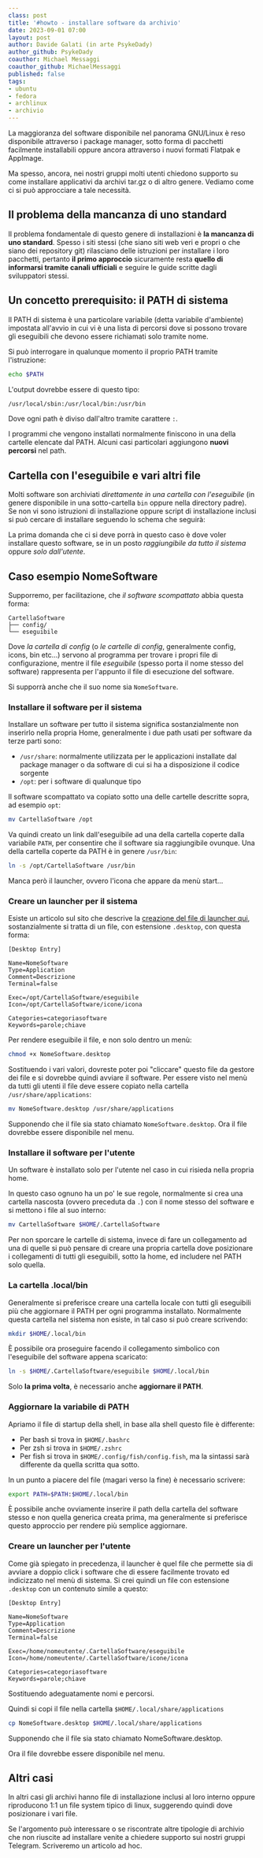 ```yaml
---
class: post
title: '#howto - installare software da archivio'
date: 2023-09-01 07:00
layout: post
author: Davide Galati (in arte PsykeDady)
author_github: PsykeDady
coauthor: Michael Messaggi
coauthor_github: MichaelMessaggi
published: false
tags:
- ubuntu
- fedora
- archlinux
- archivio
---
```


La maggioranza del software disponibile nel panorama GNU/Linux è reso disponibile attraverso i package manager, sotto forma di pacchetti facilmente installabili oppure ancora attraverso i nuovi formati Flatpak e AppImage.

Ma spesso, ancora, nei nostri gruppi molti utenti chiedono supporto su come installare applicativi da archivi tar.gz o di altro genere. Vediamo come ci si può approcciare a tale necessità.

## Il problema della mancanza di uno standard

Il problema fondamentale di questo genere di installazioni è **la mancanza di uno standard**. Spesso i siti stessi (che siano siti web veri e propri o che siano dei repository git) rilasciano delle istruzioni per installare i loro pacchetti, pertanto **il primo approccio** sicuramente resta **quello di informarsi tramite canali ufficiali** e seguire le guide scritte dagli sviluppatori stessi.

## Un concetto prerequisito: il PATH di sistema

Il PATH di sistema è una particolare variabile (detta variabile d'ambiente) impostata all'avvio in cui vi è una lista di percorsi dove si possono trovare gli eseguibili che devono essere richiamati solo tramite nome.

Si può interrogare in qualunque momento il proprio PATH tramite l'istruzione:

```bash
echo $PATH
```

L'output dovrebbe essere di questo tipo: 

```bash
/usr/local/sbin:/usr/local/bin:/usr/bin
```

Dove ogni path è diviso dall'altro tramite carattere `:`.

I programmi che vengono installati normalmente finiscono in una della cartelle elencate dal PATH. Alcuni casi particolari aggiungono **nuovi percorsi** nel path.

## Cartella con l'eseguibile e vari altri file

Molti software son archiviati *direttamente in una cartella con l'eseguibile* (in genere disponibile in una sotto-cartella `bin` oppure nella directory padre). Se non vi sono istruzioni di installazione oppure script di installazione inclusi si può cercare di installare seguendo lo schema che seguirà:

La prima domanda che ci si deve porrà in questo caso è dove voler installare questo software, se in un posto *raggiungibile da tutto il sistema* oppure *solo dall'utente*.

## Caso esempio NomeSoftware

Supporremo, per facilitazione, che *il software scompattato* abbia questa forma:

```
CartellaSoftware
├── config/
└── eseguibile
```

Dove *la cartella di config* (o *le cartelle di config*, generalmente config, icons, bin etc...) servono al programma per trovare i propri file di configurazione, mentre il file *eseguibile* (spesso porta il nome stesso del software) rappresenta per l'appunto il file di esecuzione del software.

Si supporrà anche che il suo nome sia `NomeSoftware`.

### Installare il software per il sistema

Installare un software per tutto il sistema significa sostanzialmente non inserirlo nella propria Home, generalmente i due path usati per software da terze parti sono: 

- `/usr/share`: normalmente utilizzata per le applicazioni installate dal package manager o da software di cui si ha a disposizione il codice sorgente
- `/opt`: per i software di qualunque tipo

Il software scompattato va copiato sotto una delle cartelle descritte sopra, ad esempio `opt`: 

```bash
mv CartellaSoftware /opt
```

Va quindi creato un link dall'eseguibile ad una della cartella coperte dalla variabile `PATH`, per consentire che il software sia raggiungibile ovunque. Una della cartella coperte da PATH è in genere `/usr/bin`:

```bash
ln -s /opt/CartellaSoftware /usr/bin
```

Manca però il launcher, ovvero l'icona che appare da menù start...

### Creare un launcher per il sistema

Esiste un articolo sul sito che descrive la [creazione del file di launcher qui](https://linuxhub.it/articles/howto-desktop-entry/), sostanzialmente si tratta di un file, con estensione `.desktop`, con questa forma: 

```properties
[Desktop Entry]

Name=NomeSoftware
Type=Application
Comment=Descrizione
Terminal=false

Exec=/opt/CartellaSoftware/eseguibile
Icon=/opt/CartellaSoftware/icone/icona

Categories=categoriasoftware
Keywords=parole;chiave
```

Per rendere eseguibile il file, e non solo dentro un menù:
```bash
chmod +x NomeSoftware.desktop
```
Sostituendo i vari valori, dovreste poter poi "cliccare" questo file da gestore dei file e si dovrebbe quindi avviare il software. Per essere visto nel menù da tutti gli utenti il file deve essere copiato nella cartella `/usr/share/applications`:

```bash
mv NomeSoftware.desktop /usr/share/applications
```

Supponendo che il file sia stato chiamato `NomeSoftware.desktop`.
Ora il file dovrebbe essere disponibile nel menu.

### Installare il software per l'utente

Un software è installato solo per l'utente nel caso in cui risieda nella propria home.

In questo caso ognuno ha un po' le sue regole, normalmente si crea una cartella nascosta (ovvero preceduta da `.`) con il nome  stesso del software e si mettono i file al suo interno:

```bash
mv CartellaSoftware $HOME/.CartellaSoftware
```

Per non sporcare le cartelle di sistema, invece di fare un collegamento ad una di quelle si può pensare di creare una propria cartella dove posizionare i collegamenti di tutti gli eseguibili, sotto la home, ed includere nel PATH solo quella.

### La cartella .local/bin

Generalmente si preferisce creare una cartella locale con tutti gli eseguibili più che aggiornare il PATH per ogni programma installato. Normalmente questa cartella nel sistema non esiste, in tal caso si può creare scrivendo:

```bash
mkdir $HOME/.local/bin
```

È possibile ora proseguire facendo il collegamento simbolico con l'eseguibile del software appena scaricato: 

```bash
ln -s $HOME/.CartellaSoftware/eseguibile $HOME/.local/bin
```

Solo **la prima volta**, è necessario anche **aggiornare il PATH**.

### Aggiornare la variabile di PATH

Apriamo il file di startup della shell, in base alla shell questo file è differente:

- Per bash si trova in `$HOME/.bashrc`
- Per zsh si trova in `$HOME/.zshrc`
- Per fish si trova in `$HOME/.config/fish/config.fish`, ma la sintassi sarà differente da quella scritta qua sotto.

In un punto a piacere del file (magari verso la fine) è necessario scrivere: 

```bash
export PATH=$PATH:$HOME/.local/bin
```

È possibile anche ovviamente inserire il path della cartella del software stesso e non quella generica creata prima, ma generalmente si preferisce questo approccio per rendere più semplice aggiornare.

### Creare un launcher per l'utente

Come già spiegato in precedenza, il launcher è quel file che permette sia di avviare a doppio click i software che di essere facilmente trovato ed indicizzato nel menù di sistema. Si crei quindi un file con estensione `.desktop` con un contenuto simile a questo: 

```properties
[Desktop Entry]

Name=NomeSoftware
Type=Application
Comment=Descrizione
Terminal=false

Exec=/home/nomeutente/.CartellaSoftware/eseguibile
Icon=/home/nomeutente/.CartellaSoftware/icone/icona

Categories=categoriasoftware
Keywords=parole;chiave
```

Sostituendo adeguatamente nomi e percorsi.

Quindi si copi il file nella cartella `$HOME/.local/share/applications`

```bash
cp NomeSoftware.desktop $HOME/.local/share/applications
```

Supponendo che il file sia stato chiamato NomeSoftware.desktop.

Ora il file dovrebbe essere disponibile nel menu.

## Altri casi

In altri casi gli archivi hanno file di installazione inclusi al loro interno oppure riproducono 1:1 un file system tipico di linux, suggerendo quindi dove posizionare i vari file.

Se l'argomento può interessare o se riscontrate altre tipologie di archivio che non riuscite ad installare venite a chiedere supporto sui nostri gruppi Telegram. Scriveremo un articolo ad hoc.
